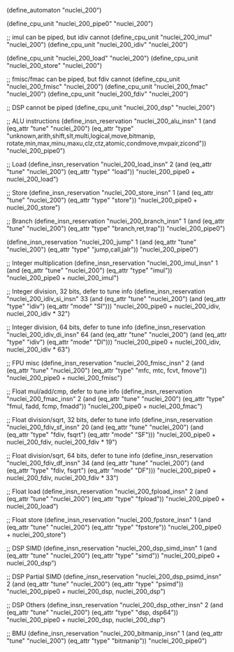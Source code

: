 (define_automaton "nuclei_200")

(define_cpu_unit "nuclei_200_pipe0" "nuclei_200")

;; imul can be piped, but idiv cannot
(define_cpu_unit "nuclei_200_imul" "nuclei_200")
(define_cpu_unit "nuclei_200_idiv" "nuclei_200")

(define_cpu_unit "nuclei_200_load" "nuclei_200")
(define_cpu_unit "nuclei_200_store" "nuclei_200")

;; fmisc/fmac can be piped, but fdiv cannot
(define_cpu_unit "nuclei_200_fmisc" "nuclei_200")
(define_cpu_unit "nuclei_200_fmac" "nuclei_200")
(define_cpu_unit "nuclei_200_fdiv" "nuclei_200")

;; DSP cannot be piped
(define_cpu_unit "nuclei_200_dsp" "nuclei_200")

;; ALU instructions
(define_insn_reservation "nuclei_200_alu_insn" 1
  (and (eq_attr "tune" "nuclei_200")
    (eq_attr "type" "unknown,arith,shift,slt,multi,logical,move,bitmanip,\
			rotate,min,max,minu,maxu,clz,ctz,atomic,condmove,mvpair,zicond"))
  "nuclei_200_pipe0")

;; Load
(define_insn_reservation "nuclei_200_load_insn" 2
  (and (eq_attr "tune" "nuclei_200")
       (eq_attr "type" "load"))
  "nuclei_200_pipe0 + nuclei_200_load")

;; Store
(define_insn_reservation "nuclei_200_store_insn" 1
  (and (eq_attr "tune" "nuclei_200")
       (eq_attr "type" "store"))
  "nuclei_200_pipe0 + nuclei_200_store")

  ;; Branch
(define_insn_reservation "nuclei_200_branch_insn" 1
  (and (eq_attr "tune" "nuclei_200")
       (eq_attr "type" "branch,ret,trap"))
  "nuclei_200_pipe0")


(define_insn_reservation "nuclei_200_jump" 1
  (and (eq_attr "tune" "nuclei_200")
       (eq_attr "type" "jump,call,jalr"))
  "nuclei_200_pipe0")

;; Integer multiplication
(define_insn_reservation "nuclei_200_imul_insn" 1
  (and (eq_attr "tune" "nuclei_200")
       (eq_attr "type" "imul"))
  "nuclei_200_pipe0 + nuclei_200_imul")

;; Integer division, 32 bits, defer to tune info
(define_insn_reservation "nuclei_200_idiv_si_insn" 33
  (and (eq_attr "tune" "nuclei_200")
       (and (eq_attr "type" "idiv")
            (eq_attr "mode" "SI")))
  "nuclei_200_pipe0 + nuclei_200_idiv, nuclei_200_idiv * 32")

;; Integer division, 64 bits, defer to tune info
(define_insn_reservation "nuclei_200_idiv_di_insn" 64
  (and (eq_attr "tune" "nuclei_200")
       (and (eq_attr "type" "idiv")
            (eq_attr "mode" "DI")))
  "nuclei_200_pipe0 + nuclei_200_idiv, nuclei_200_idiv * 63")

;; FPU misc
(define_insn_reservation "nuclei_200_fmisc_insn" 2
  (and (eq_attr "tune" "nuclei_200")
       (eq_attr "type" "mfc, mtc, fcvt, fmove"))
  "nuclei_200_pipe0 + nuclei_200_fmisc")

;; Float mul/add/cmp, defer to tune info
(define_insn_reservation "nuclei_200_fmac_insn" 2
  (and (eq_attr "tune" "nuclei_200")
       (eq_attr "type" "fmul, fadd, fcmp, fmadd"))
  "nuclei_200_pipe0 + nuclei_200_fmac")

;; Float division/sqrt, 32 bits, defer to tune info
(define_insn_reservation "nuclei_200_fdiv_sf_insn" 20
  (and (eq_attr "tune" "nuclei_200")
       (and (eq_attr "type" "fdiv, fsqrt")
            (eq_attr "mode" "SF")))
  "nuclei_200_pipe0 + nuclei_200_fdiv, nuclei_200_fdiv * 19")

;; Float division/sqrt, 64 bits, defer to tune info
(define_insn_reservation "nuclei_200_fdiv_df_insn" 34
  (and (eq_attr "tune" "nuclei_200")
       (and (eq_attr "type" "fdiv, fsqrt")
            (eq_attr "mode" "DF")))
  "nuclei_200_pipe0 + nuclei_200_fdiv, nuclei_200_fdiv * 33")

;; Float load
(define_insn_reservation "nuclei_200_fpload_insn" 2
  (and (eq_attr "tune" "nuclei_200")
       (eq_attr "type" "fpload"))
  "nuclei_200_pipe0 + nuclei_200_load")

;; Float store
(define_insn_reservation "nuclei_200_fpstore_insn" 1
  (and (eq_attr "tune" "nuclei_200")
       (eq_attr "type" "fpstore"))
  "nuclei_200_pipe0 + nuclei_200_store")

;; DSP SIMD
(define_insn_reservation "nuclei_200_dsp_simd_insn" 1
  (and (eq_attr "tune" "nuclei_200")
       (eq_attr "type" "simd"))
  "nuclei_200_pipe0 + nuclei_200_dsp")

;; DSP Partial SIMD
(define_insn_reservation "nuclei_200_dsp_psimd_insn" 2
  (and (eq_attr "tune" "nuclei_200")
       (eq_attr "type" "psimd"))
  "nuclei_200_pipe0 + nuclei_200_dsp, nuclei_200_dsp")

;; DSP Others
(define_insn_reservation "nuclei_200_dsp_other_insn" 2
  (and (eq_attr "tune" "nuclei_200")
       (eq_attr "type" "dsp, dsp64"))
  "nuclei_200_pipe0 + nuclei_200_dsp, nuclei_200_dsp")

;; BMU
(define_insn_reservation "nuclei_200_bitmanip_insn" 1
  (and (eq_attr "tune" "nuclei_200")
       (eq_attr "type" "bitmanip"))
  "nuclei_200_pipe0")
